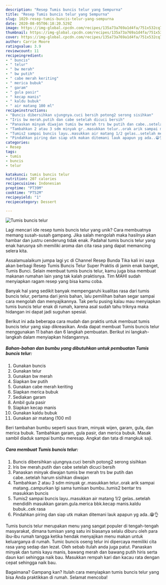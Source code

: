 ```yaml
---
description: "Resep Tumis buncis telur yang Sempurna"
title: "Resep Tumis buncis telur yang Sempurna"
slug: 1029-resep-tumis-buncis-telur-yang-sempurna
date: 2020-08-05T06:18:20.529Z
image: https://img-global.cpcdn.com/recipes/135a73a769a1d4fa/751x532cq70/tumis-buncis-telur-foto-resep-utama.jpg
thumbnail: https://img-global.cpcdn.com/recipes/135a73a769a1d4fa/751x532cq70/tumis-buncis-telur-foto-resep-utama.jpg
cover: https://img-global.cpcdn.com/recipes/135a73a769a1d4fa/751x532cq70/tumis-buncis-telur-foto-resep-utama.jpg
author: Carrie Moore
ratingvalue: 3.9
reviewcount: 11
recipeingredient:
- " buncis"
- " telur"
- " bw merah"
- " bw putih"
- " cabe merah keriting"
- " merica bubuk"
- " garam"
- " gula pasir"
- " kecap manis"
- " kaldu bubuk"
- " air matang 100 ml"
recipeinstructions:
- "Buncis dibersihkan ujungnya.cuci bersih potong2 serong sisihkan"
- "Iris bw merah.putih dan cabe setelah dicuci bersih"
- "Panaskan minyak diwajan tumis bw merah trs bw putih dan cabe..setelah harum sisihkan diwajan"
- "Tambahkan 2 atau 3 sdm minyak gr..masukkan telur..orak arik sampai matang..campurkan lgi sama tumisan bumbu..tumis2 bentar trs masukkan buncis"
- "Tumis2 sampai buncis layu..masukkan air matang 1/2 gelas..setelah mendidih masukkan garam.gula.merica bbk.kecap manis.kaldu bubuk..cek rasa"
- "Pindahkan piring dan siap utk makan ditemani lauk apapun yg ada..😁👌"
categories:
- Resep
tags:
- tumis
- buncis
- telur

katakunci: tumis buncis telur 
nutrition: 207 calories
recipecuisine: Indonesian
preptime: "PT39M"
cooktime: "PT52M"
recipeyield: "1"
recipecategory: Dessert

---
```



![Tumis buncis telur](https://img-global.cpcdn.com/recipes/135a73a769a1d4fa/751x532cq70/tumis-buncis-telur-foto-resep-utama.jpg)

Lagi mencari ide resep tumis buncis telur yang unik? Cara membuatnya memang susah-susah gampang. Jika salah mengolah maka hasilnya akan hambar dan justru cenderung tidak enak. Padahal tumis buncis telur yang enak harusnya sih memiliki aroma dan cita rasa yang dapat memancing selera kita.

Assalamualaikum jumpa lagi yc di Channel Resep Bunda Tika kali ini saya akan berbagi Resep Tumis Buncis Telur Super Praktis di jamin enak banget, Tumis Bunci. Selain membuat tumis buncis telur, kamu juga bisa membuat makanan rumahan lain yang tak kalah praktisnya. Tim MAHI sudah menyiapkan ragam resep yang bisa kamu coba.

Banyak hal yang sedikit banyak mempengaruhi kualitas rasa dari tumis buncis telur, pertama dari jenis bahan, lalu pemilihan bahan segar sampai cara mengolah dan menyajikannya. Tak perlu pusing kalau mau menyiapkan tumis buncis telur enak di rumah, karena asal sudah tahu triknya maka hidangan ini dapat jadi suguhan spesial.


Berikut ini ada beberapa cara mudah dan praktis untuk membuat tumis buncis telur yang siap dikreasikan. Anda dapat membuat Tumis buncis telur menggunakan 11 bahan dan 6 langkah pembuatan. Berikut ini langkah-langkah dalam menyiapkan hidangannya.

<!--inarticleads1-->

##### Bahan-bahan dan bumbu yang dibutuhkan untuk pembuatan Tumis buncis telur:

1. Gunakan  buncis
1. Gunakan  telur
1. Gunakan  bw merah
1. Siapkan  bw putih
1. Gunakan  cabe merah keriting
1. Siapkan  merica bubuk
1. Sediakan  garam
1. Ambil  gula pasir
1. Siapkan  kecap manis
1. Gunakan  kaldu bubuk
1. Gunakan  air matang (100 ml)


Beri tambahan bumbu seperti saus tiram, minyak wijen, garam, gula, dan merica bubuk. Tambahkan garam, gula pasir, dan merica bubuk. Masak sambil diaduk sampai bumbu meresap. Angkat dan tata di mangkuk saji. 

<!--inarticleads2-->

##### Cara membuat Tumis buncis telur:

1. Buncis dibersihkan ujungnya.cuci bersih potong2 serong sisihkan
1. Iris bw merah.putih dan cabe setelah dicuci bersih
1. Panaskan minyak diwajan tumis bw merah trs bw putih dan cabe..setelah harum sisihkan diwajan
1. Tambahkan 2 atau 3 sdm minyak gr..masukkan telur..orak arik sampai matang..campurkan lgi sama tumisan bumbu..tumis2 bentar trs masukkan buncis
1. Tumis2 sampai buncis layu..masukkan air matang 1/2 gelas..setelah mendidih masukkan garam.gula.merica bbk.kecap manis.kaldu bubuk..cek rasa
1. Pindahkan piring dan siap utk makan ditemani lauk apapun yg ada..😁👌


Tumis buncis telur merupakan menu yang sangat populer di tengah-tengah masyarakat, dimana tumisan yang satu ini biasanya selalu diburu oleh para ibu-ibu rumah tangga ketika hendak menyajikan menu makan untuk keluarganya di rumah. Tumic buncis oseng telur ini dipercaya memiliki cita rasa yang sedap dan lezat. Oleh sebab itulah anda juga patut. Panaskan minyak dan tumis kayu manis, bawang merah dan bawang putih hiris serta daun kari sehingga naik bau. Masukkan rempah kari dan kacau rata dengan cepat sehingga naik bau. 

Bagaimana? Gampang kan? Itulah cara menyiapkan tumis buncis telur yang bisa Anda praktikkan di rumah. Selamat mencoba!
